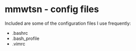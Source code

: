 # mmwtsn - config files
Included are some of the configuration files I use frequently:

  - .bashrc
  - .bash_profile
  - .vimrc

